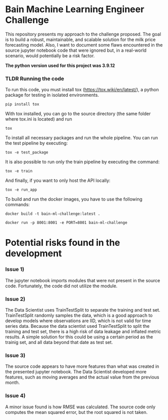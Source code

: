 # Bain Machine Learning Engineer Challenge
This repository presents my approach to the challenge proposed. The goal is to build a robust, maintainable, and scalable solution for the milk price forecasting model. Also, I want to document some flaws encountered in the source jupyter notebook code that were ignored but, in a real-world scenario, would potentially be a risk factor. 

**The python version used for this project was 3.9.12**

### TLDR Running the code
To run this code, you must install tox (https://tox.wiki/en/latest/), a python package for testing in isolated environments.

```pip install tox```

With tox installed, you can go to the source directory (the same folder where tox.ini is located) and run 

```tox```

To install all necessary packages and run the whole pipeline.
You can run the test pipeline by executing:

```tox -e test_package```

It is also possible to run only the train pipeline by executing the command:

```tox -e train```

And finally, if you want to only host the API locally:

```tox -e run_app```

To build and run the docker images, you have to use the following commands:

```docker build -t bain-ml-challenge:latest .```

```docker run -p 8001:8001 -e PORT=8001 bain-ml-challenge```

# Potential risks found in the development

### Issue 1)
The jupyter notebook imports modules that were not present in the source code. Fortunately, the code did not utilize the module.

### Issue 2)
The Data Scientist uses TrainTestSplit to separate the training and test set. TrainTestSplit randomly samples the data, which is a good approach to develop models where observations are IID, which is not valid for time series data. Because the data scientist used TrainTestSplit to split the training and test set, there is a high risk of data leakage and inflated metric results. A simple solution for this could be using a certain period as the trainig set, and all data beyond that date as test set.

### Issue 3)
The source code appears to have more features than what was created in the presented jupyter notebook. The Data Scientist developed more features, such as moving averages and the actual value from the previous month.

### Issue 4)
A minor issue found is how RMSE was calculated. The source code only computes the mean squared error, but the root squared is not taken.

